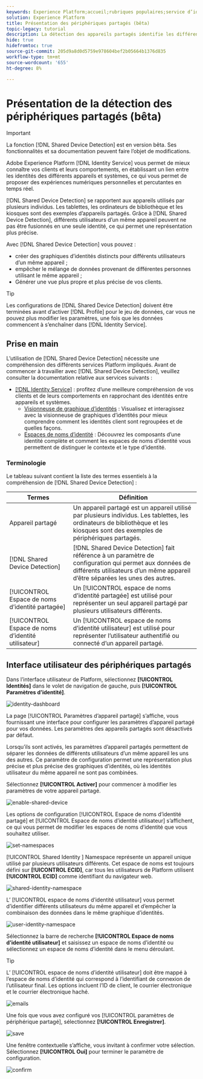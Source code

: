 ```yaml
---
keywords: Experience Platform;accueil;rubriques populaires;service d’identité;service d’identité;appareils partagés;appareils partagés
solution: Experience Platform
title: Présentation des périphériques partagés (bêta)
topic-legacy: tutorial
description: La détection des appareils partagés identifie les différents utilisateurs authentifiés du même appareil, ce qui permet une représentation plus précise des données client dans les graphiques d’identités.
hide: true
hidefromtoc: true
source-git-commit: 205d9a8d0d5759e978604bef2b05664b1376d835
workflow-type: tm+mt
source-wordcount: '655'
ht-degree: 8%

---
```


# Présentation de la détection des périphériques partagés (bêta)

>[!IMPORTANT]
>
>La fonction [!DNL Shared Device Detection] est en version bêta. Ses fonctionnalités et sa documentation peuvent faire l’objet de modifications.

Adobe Experience Platform [!DNL Identity Service] vous permet de mieux connaître vos clients et leurs comportements, en établissant un lien entre les identités des différents appareils et systèmes, ce qui vous permet de proposer des expériences numériques personnelles et percutantes en temps réel.

[!DNL Shared Device Detection] se rapportent aux appareils utilisés par plusieurs individus. Les tablettes, les ordinateurs de bibliothèque et les kiosques sont des exemples d’appareils partagés. Grâce à [!DNL Shared Device Detection], différents utilisateurs d’un même appareil peuvent ne pas être fusionnés en une seule identité, ce qui permet une représentation plus précise.

Avec [!DNL Shared Device Detection] vous pouvez :

* créer des graphiques d’identités distincts pour différents utilisateurs d’un même appareil ;
* empêcher le mélange de données provenant de différentes personnes utilisant le même appareil ;
* Générer une vue plus propre et plus précise de vos clients.

>[!TIP]
>
>Les configurations de [!DNL Shared Device Detection] doivent être terminées avant d’activer [!DNL Profile] pour le jeu de données, car vous ne pouvez plus modifier les paramètres, une fois que les données commencent à s’enchaîner dans [!DNL Identity Service].

## Prise en main

L’utilisation de [!DNL Shared Device Detection] nécessite une compréhension des différents services Platform impliqués. Avant de commencer à travailler avec [!DNL Shared Device Detection], veuillez consulter la documentation relative aux services suivants :

* [[!DNL Identity Service]](../home.md) : profitez d’une meilleure compréhension de vos clients et de leurs comportements en rapprochant des identités entre appareils et systèmes.
   * [Visionneuse de graphique d’identités](./identity-graph-viewer.md) : Visualisez et interagissez avec la visionneuse de graphiques d’identités pour mieux comprendre comment les identités client sont regroupées et de quelles façons.
   * [Espaces de noms d’identité](../namespaces.md) : Découvrez les composants d’une identité complète et comment les espaces de noms d’identité vous permettent de distinguer le contexte et le type d’identité.

### Terminologie

Le tableau suivant contient la liste des termes essentiels à la compréhension de [!DNL Shared Device Detection] :

| Termes | Définition |
| --- | --- |
| Appareil partagé | Un appareil partagé est un appareil utilisé par plusieurs individus. Les tablettes, les ordinateurs de bibliothèque et les kiosques sont des exemples de périphériques partagés. |
| [!DNL Shared Device Detection] | [!DNL Shared Device Detection] fait référence à un paramètre de configuration qui permet aux données de différents utilisateurs d’un même appareil d’être séparées les unes des autres. |
| [!UICONTROL Espace de noms d’identité partagée] | Un [!UICONTROL espace de noms d’identité partagée] est utilisé pour représenter un seul appareil partagé par plusieurs utilisateurs différents. |
| [!UICONTROL Espace de noms d’identité utilisateur] | Un [!UICONTROL espace de noms d’identité utilisateur] est utilisé pour représenter l’utilisateur authentifié ou connecté d’un appareil partagé. |

## Interface utilisateur des périphériques partagés

Dans l’interface utilisateur de Platform, sélectionnez **[!UICONTROL Identités]** dans le volet de navigation de gauche, puis **[!UICONTROL Paramètres d’identité]**.

![identity-dashboard](../images/shared-device/identity-dashboard.png)

La page [!UICONTROL Paramètres d’appareil partagé] s’affiche, vous fournissant une interface pour configurer les paramètres d’appareil partagé pour vos données. Les paramètres des appareils partagés sont désactivés par défaut.

Lorsqu’ils sont activés, les paramètres d’appareil partagés permettent de séparer les données de différents utilisateurs d’un même appareil les uns des autres. Ce paramètre de configuration permet une représentation plus précise et plus précise des graphiques d’identités, où les identités utilisateur du même appareil ne sont pas combinées.

Sélectionnez **[!UICONTROL Activer]** pour commencer à modifier les paramètres de votre appareil partagé.

![enable-shared-device](../images/shared-device/enable-shared-device.png)

Les options de configuration [!UICONTROL Espace de noms d’identité partagé] et [!UICONTROL Espace de noms d’identité utilisateur] s’affichent, ce qui vous permet de modifier les espaces de noms d’identité que vous souhaitez utiliser.

![set-namespaces](../images/shared-device/set-namespaces.png)

[!UICONTROL Shared Identity ] Namespace représente un appareil unique utilisé par plusieurs utilisateurs différents. Cet espace de noms est toujours défini sur **[!UICONTROL ECID]**, car tous les utilisateurs de Platform utilisent **[!UICONTROL ECID]** comme identifiant du navigateur web.

![shared-identity-namespace](../images/shared-device/shared-identity-namespace.png)

L’ [!UICONTROL espace de noms d’identité utilisateur] vous permet d’identifier différents utilisateurs du même appareil et d’empêcher la combinaison des données dans le même graphique d’identités.

![user-identity-namespace](../images/shared-device/user-identity-namespace.png)

Sélectionnez la barre de recherche **[!UICONTROL Espace de noms d’identité utilisateur]** et saisissez un espace de noms d’identité ou sélectionnez un espace de noms d’identité dans le menu déroulant.

>[!TIP]
>
>L’ [!UICONTROL espace de noms d’identité utilisateur] doit être mappé à l’espace de noms d’identité qui correspond à l’identifiant de connexion de l’utilisateur final. Les options incluent l’ID de client, le courrier électronique et le courrier électronique haché.

![emails](../images/shared-device/emails.png)

Une fois que vous avez configuré vos [!UICONTROL paramètres de périphérique partagé], sélectionnez **[!UICONTROL Enregistrer]**.

![save](../images/shared-device/save.png)

Une fenêtre contextuelle s’affiche, vous invitant à confirmer votre sélection. Sélectionnez **[!UICONTROL Oui]** pour terminer le paramètre de configuration.

![confirm](../images/shared-device/confirm.png)

